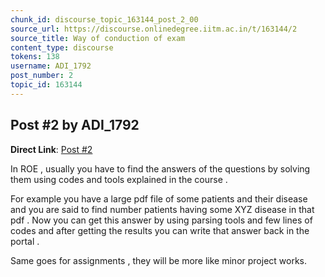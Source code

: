```yaml
---
chunk_id: discourse_topic_163144_post_2_00
source_url: https://discourse.onlinedegree.iitm.ac.in/t/163144/2
source_title: Way of conduction of exam
content_type: discourse
tokens: 138
username: ADI_1792
post_number: 2
topic_id: 163144
---
```


## Post #2 by ADI_1792

**Direct Link**: [Post #2](https://discourse.onlinedegree.iitm.ac.in/t/163144/2)

In ROE , usually you have to find the answers of the questions by solving them using codes and tools explained in the course .

For example you have a large pdf file of some patients and their disease and you are said to find number patients having some XYZ disease in that pdf . Now you can get this answer by using parsing tools and few lines of codes and after getting the results you can write that answer back in the portal .

Same goes for assignments , they will be more like minor project works.
